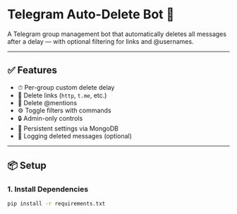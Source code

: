 # Telegram Auto-Delete Bot 🧹

A Telegram group management bot that automatically deletes all messages after a delay — with optional filtering for links and @usernames.

---

## ✅ Features

- ⏱ Per-group custom delete delay
- 🔗 Delete links (`http`, `t.me`, etc.)
- 👤 Delete @mentions
- ⚙️ Toggle filters with commands
- 🔒 Admin-only controls
- 💾 Persistent settings via MongoDB
- 🧾 Logging deleted messages (optional)

---

## 📦 Setup

### 1. Install Dependencies

```bash
pip install -r requirements.txt
